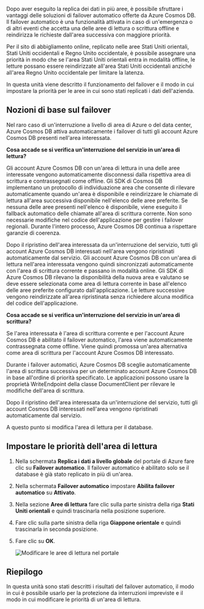 Dopo aver eseguito la replica dei dati in più aree, è possibile sfruttare i vantaggi delle soluzioni di failover automatico offerte da Azure Cosmos DB. Il failover automatico è una funzionalità attivata in caso di un'emergenza o di altri eventi che accetta una delle aree di lettura o scrittura offline e reindirizza le richieste dall'area successiva con maggiore priorità. 

Per il sito di abbigliamento online, replicato nelle aree Stati Uniti orientali, Stati Uniti occidentali e Regno Unito occidentale, è possibile assegnare una priorità in modo che se l'area Stati Uniti orientali entra in modalità offline, le letture possano essere reindirizzate all'area Stati Uniti occidentali anziché all'area Regno Unito occidentale per limitare la latenza. 

In questa unità viene descritto il funzionamento del failover e il modo in cui impostare la priorità per le aree in cui sono stati replicati i dati dell'azienda.

## <a name="failover-basics"></a>Nozioni di base sul failover

Nel raro caso di un'interruzione a livello di area di Azure o del data center, Azure Cosmos DB attiva automaticamente i failover di tutti gli account Azure Cosmos DB presenti nell'area interessata.

**Cosa accade se si verifica un'interruzione del servizio in un'area di lettura?**

Gli account Azure Cosmos DB con un'area di lettura in una delle aree interessate vengono automaticamente disconnessi dalla rispettiva area di scrittura e contrassegnati come offline. Gli SDK di Cosmos DB implementano un protocollo di individuazione area che consente di rilevare automaticamente quando un'area è disponibile e reindirizzare le chiamate di lettura all'area successiva disponibile nell'elenco delle aree preferite. Se nessuna delle aree presenti nell'elenco è disponibile, viene eseguito il fallback automatico delle chiamate all'area di scrittura corrente. Non sono necessarie modifiche nel codice dell'applicazione per gestire i failover regionali. Durante l'intero processo, Azure Cosmos DB continua a rispettare garanzie di coerenza.

Dopo il ripristino dell'area interessata da un'interruzione del servizio, tutti gli account Azure Cosmos DB interessati nell'area vengono ripristinati automaticamente dal servizio. Gli account Azure Cosmos DB con un'area di lettura nell'area interessata vengono quindi sincronizzati automaticamente con l'area di scrittura corrente e passano in modalità online. Gli SDK di Azure Cosmos DB rilevano la disponibilità della nuova area e valutano se deve essere selezionata come area di lettura corrente in base all'elenco delle aree preferite configurato dall'applicazione. Le letture successive vengono reindirizzate all'area ripristinata senza richiedere alcuna modifica del codice dell'applicazione.

**Cosa accade se si verifica un'interruzione del servizio in un'area di scrittura?**

Se l'area interessata è l'area di scrittura corrente e per l'account Azure Cosmos DB è abilitato il failover automatico, l'area viene automaticamente contrassegnata come offline. Viene quindi promossa un'area alternativa come area di scrittura per l'account Azure Cosmos DB interessato.

Durante i failover automatici, Azure Cosmos DB sceglie automaticamente l'area di scrittura successiva per un determinato account Azure Cosmos DB in base all'ordine di priorità specificato. Le applicazioni possono usare la proprietà WriteEndpoint della classe DocumentClient per rilevare le modifiche dell'area di scrittura.

Dopo il ripristino dell'area interessata da un'interruzione del servizio, tutti gli account Cosmos DB interessati nell'area vengono ripristinati automaticamente dal servizio.

A questo punto si modifica l'area di lettura per il database.

## <a name="set-read-region-priorities"></a>Impostare le priorità dell'area di lettura

1. Nella schermata **Replica i dati a livello globale** del portale di Azure fare clic su **Failover automatico**. Il failover automatico è abilitato solo se il database è già stato replicato in più di un'area.
2. Nella schermata **Failover automatico** impostare **Abilita failover automatico** su **Attivato**.
3. Nella sezione **Aree di lettura** fare clic sulla parte sinistra della riga **Stati Uniti orientali** e quindi trascinarla nella posizione superiore.
4. Fare clic sulla parte sinistra della riga **Giappone orientale** e quindi trascinarla in seconda posizione.
5. Fare clic su **OK**.

    ![Modificare le aree di lettura nel portale](../media/4-change-priorities/change-read-priorities.gif)

## <a name="summary"></a>Riepilogo

In questa unità sono stati descritti i risultati del failover automatico, il modo in cui è possibile usarlo per la protezione da interruzioni impreviste e il modo in cui modificare le priorità di un'area di lettura.